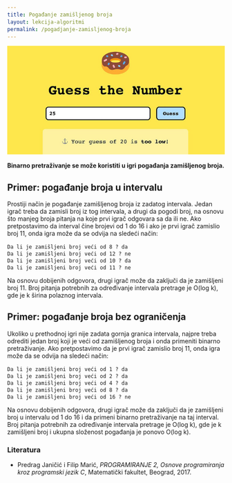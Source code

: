 ```yaml
---
title: Pogađanje zamišljenog broja
layout: lekcija-algoritmi
permalink: /pogadjanje-zamisljenog-broja
---
```


![](/images/koncepti/algoritmi/pogadjanje-zamisljenog-broja.jpg)

**Binarno pretraživanje se može koristiti u igri pogađanja zamišljenog broja.**

## Primer: pogađanje broja u intervalu

Prostiji način je pogađanje zamišljenog broja iz zadatog intervala. Jedan igrač treba da zamisli broj iz tog intervala, a drugi da pogodi broj, na osnovu što manjeg broja pitanja na koje prvi igrač odgovara sa da ili ne. Ako pretpostavimo da interval čine brojevi od 1 do 16 i ako je prvi igrač zamislio broj 11, onda igra može da se odvija na sledeći način:

```
Da li je zamišljeni broj veći od 8 ? da
Da li je zamišljeni broj veći od 12 ? ne
Da li je zamišljeni broj veći od 10 ? da
Da li je zamišljeni broj veći od 11 ? ne
```

Na osnovu dobijenih odgovora, drugi igrač može da zaključi da je zamišljeni broj 11. Broj pitanja potrebnih za određivanje intervala pretrage je O(log k), gde je k širina polaznog intervala.

## Primer: pogađanje broja bez ograničenja

Ukoliko u prethodnoj igri nije zadata gornja granica intervala, najpre treba odrediti jedan broj koji je veći od zamišljenog broja i onda primeniti binarno pretraživanje. Ako pretpostavimo da je prvi igrač zamislio broj 11, onda igra može da se odvija na sledeći način:

```
Da li je zamišljeni broj veći od 1 ? da
Da li je zamišljeni broj veći od 2 ? da
Da li je zamišljeni broj veći od 4 ? da
Da li je zamišljeni broj veći od 8 ? da
Da li je zamišljeni broj veći od 16 ? ne
```

Na osnovu dobijenih odgovora, drugi igrač može da zaključi da je zamišljeni broj u intervalu od 1 do 16 i da primeni binarno pretraživanje na taj interval. Broj pitanja potrebnih za određivanje intervala pretrage je O(log k), gde je k zamišljeni broj i ukupna složenost pogađanja je ponovo O(log k).

### Literatura

- Predrag Janičić i Filip Marić, *PROGRAMIRANJE 2, Osnove programiranja kroz programski jezik C*, Matematički fakultet, Beograd, 2017.
